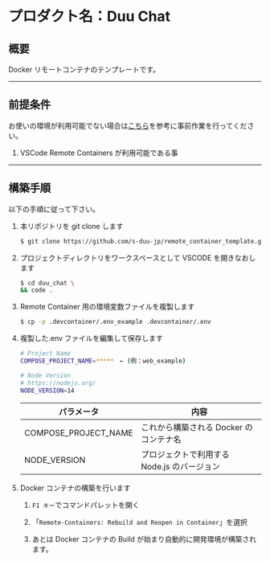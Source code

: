 # プロダクト名：Duu Chat

## **概要**

Docker リモートコンテナのテンプレートです。

---

## **前提条件**

お使いの環境が利用可能でない場合は[こちら](https://code.visualstudio.com/docs/remote/containers)を参考に事前作業を行ってください。

1. VSCode Remote Containers が利用可能である事

---

## **構築手順**

以下の手順に従って下さい。

1. 本リポジトリを git clone します

      ```bash
      $ git clone https://github.com/s-duu-jp/remote_container_template.git
      ```

1. プロジェクトディレクトリをワークスペースとして VSCODE を開きなおします

      ```bash
      $ cd duu_chat \
      && code .
      ```

1. Remote Container 用の環境変数ファイルを複製します

      ```bash
      $ cp -p .devcontainer/.env_example .devcontainer/.env
      ```

1. 複製した.env ファイルを編集して保存します

      ```bash
      # Project Name
      COMPOSE_PROJECT_NAME=*****　← (例：web_example)

      # Node Version
      # https://nodejs.org/
      NODE_VERSION=14
      ```

      | パラメータ           | 内容                                        |
      | -------------------- | ------------------------------------------- |
      | COMPOSE_PROJECT_NAME | これから構築される Docker のコンテナ名      |
      | NODE_VERSION         | プロジェクトで利用する Node.js のバージョン |


1. Docker コンテナの構築を行います

   1. `F1 キー`でコマンドパレットを開く

   1. 「`Remote-Containers: Rebuild and Reopen in Container`」を選択

   1. あとは Docker コンテナの Build が始まり自動的に開発環境が構築されます。
